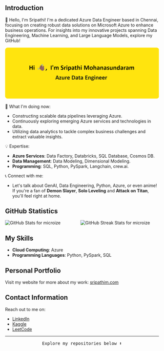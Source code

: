 ## Introduction
👋 Hello, I'm Sripathi! I'm a dedicated Azure Data Engineer based in Chennai, focusing on creating robust data solutions on Microsoft Azure to enhance business operations. For insights into my innovative projects spanning Data Engineering, Machine Learning, and Large Language Models, explore my GitHub!

<p align="center">
  <img src="sripathi_data_engineer_header_img.png" alt="Sripathi Data Engineer Header Image">
</p>

🚀 What I'm doing now:
- Constructing scalable data pipelines leveraging Azure.
- Continuously exploring emerging Azure services and technologies in data.
- Utilizing data analytics to tackle complex business challenges and extract valuable insights.

💡 Expertise:
- **Azure Services**: Data Factory, Databricks, SQL Database, Cosmos DB.
- **Data Management**: Data Modeling, Dimensional Modeling.
- **Programming**: SQL, Python, PySpark, Langchain, crew.ai.

📞 Connect with me:
-  Let's talk about GenAI, Data Engineering, Python, Azure, or even anime! If you're a fan of **Demon Slayer**, **Solo Leveling** and **Attack on Titan**, you'll feel right at home.


## GitHub Statistics

<div style="display: flex; flex-direction: row;">
<img style="height: auto; width: 49%;" src="https://github-readme-stats.vercel.app/api?username=microize&show_icons=true&title_color=010100&icon_color=010100&text_color=010100&bg_color=f7df1e&locale=en&hide_border=true" alt="GitHub Stats for microize" />
<img style="height: auto; width: 49%;" src="https://github-readme-streak-stats.herokuapp.com/?user=microize&theme=Javascript" alt="GitHub Streak Stats for microize" />
</div>


## My Skills

- **Cloud Computing**: Azure
- **Programming Languages**: Python, PySpark, SQL


## Personal Portfolio

Visit my website for more about my work: [sripathim.com](https://sripathim.com/)


## Contact Information

Reach out to me on:
- [LinkedIn](https://www.linkedin.com/in/sripathi-mohanasundaram/)
- [Kaggle](https://www.kaggle.com/microize)
- [LeetCode](https://www.leetcode.com/3sripathi)

---

<p align="center"><samp>Explore my repositories below ⬇️</samp></p>
